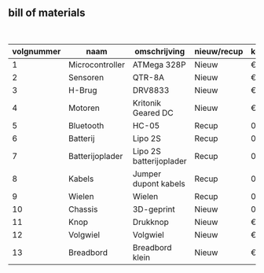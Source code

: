 ## bill of materials
<br />

|volgnummer|naam|omschrijving|nieuw/recup|kostprijs/stuk|aantal|subtotaal|
|----------|----|------------|-----------|---------|------|---------|
|         1|    Microcontroller|    ATMega 328P        |Nieuw           |€25              |    1  |€25         |
|         2|    Sensoren|  QTR-8A        |    Nieuw          |€10      |  1       | €10|
|         3|    H-Brug|        DRV8833    |    Nieuw       |    €8.5          |  1    |€8.5         |
|         4|    Motoren|        Kritonik Geared DC     |    Nieuw       | €2.5             |  2    |  €5       |
|         5|   Bluetooth |         HC-05   |      Recup     |        0      | 1     | 0        |
|         6|    Batterij|   Lipo 2S         |      Recup     |  0            |1      |0         |
|         7|    Batterijoplader|     Lipo 2S batterijoplader       |         Recup  |      0        |   1   |       0  |
|         8|    Kabels|      Jumper dupont kabels      |    Recup       |      0        | +-30     |     0    |
|        9|    Wielen|   Wielen         | Recup          |    0          | 2     |  0       |
|        10|    Chassis|   3D-geprint         |  Nieuw         |          0    |    1  |  0       |
|        11|    Knop|         Drukknop   |      Nieuw     |       € 0.10      |     1 |        €0.1 |
|        12|   Volgwiel |     Volgwiel       |Nieuw           |      €0.5        |  1    | €0.5        |
|       13| Breadbord| Breadbord klein | Nieuw    |   €5 | 1  |€5  | 
